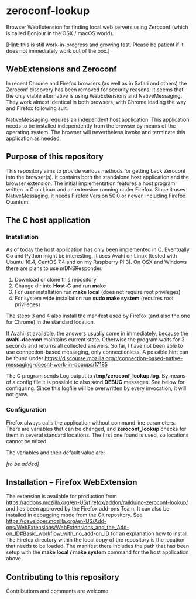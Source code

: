 zeroconf-lookup
===============

Browser WebExtension for finding local web servers using Zeroconf (which
is called Bonjour in the OSX / macOS world).

\[Hint: this is still work-in-progress and growing fast. Please be
patient if it does not immediately work out of the box.\]

WebExtensions and Zeroconf
--------------------------

In recent Chrome and Firefox browsers (as well as in Safari and others)
the Zeroconf discovery has been removed for security reasons. It seems
that the only viable alternative is using WebExtensions and
NativeMessaging. They work almost identical in both browsers, with
Chrome leading the way and Firefox following suit.

NativeMessaging requires an independent host application. This
application needs to be installed independently from the browser by
means of the operating system. The browser will nevertheless invoke and
terminate this application as needed.

Purpose of this repository
--------------------------

This repository aims to provide various methods for getting back
Zeroconf into the browser(s). It contains both the standalone host
application and the browser extension. The initial implementation
features a host program written in C on Linux and an extension running
under Firefox. Since it uses NativeMessaging, it needs Firefox Version
50.0 or newer, including Firefox Quantum.

The C host application
----------------------

### Installation

As of today the host application has only been implemented in C.
Eventually Go and Python might be interesting. It uses Avahi on Linux
(tested with Ubuntu 16.4, CentOS 7.4 and on my Raspberry Pi 3). On OSX
and Windows there are plans to use mDNSResponder.

1.  Download or clone this repository
2.  Change dir into **Host-C** and run **make**
3.  For user installation run **make local** (does not require
    root privileges)
4.  For system wide installation run **sudo make system** (requires
    root privileges)

The steps 3 and 4 also install the manifest used by Firefox (and also
the one for Chrome) in the standard location.

If Avahi ist available, the answers usually come in immediately, because
the **avahi‑daemon** maintains current state. Otherwise the program
waits for 3 seconds and returns all collected answers. So far, I have
not been able to use connection-based messaging, only connectionless. A
possible hint can be found under
<https://discourse.mozilla.org/t/connection-based-native-messaging-doesnt-work-in-popups/17185>

The C program sends Log output to **/tmp/zeroconf\_lookup.log**. By
means of a config file it is possible to also send **DEBUG** messages.
See below for configuring. Since this logfile will be overwritten by
every invocation, it will not grow.

### Configuration

Firefox always calls the application without command line parameters.
There are variables that can be changed, and **zeroconf\_lookup** checks
for them in several standard locations. The first one found is used, so
locations cannot be mixed.

The variables and their default value are:

*\[to be added\]*

Installation – Firefox WebExtension
-----------------------------------

The extension is available for production from
<https://addons.mozilla.org/en-US/firefox/addon/railduino-zeroconf-lookup/>
and has been approved by the Firefox add-ons Team. It can also be
installed in debugging mode from the Git repository. See
<https://developer.mozilla.org/en-US/Add-ons/WebExtensions/WebExtensions_and_the_Add-on_ID#Basic_workflow_with_no_add-on_ID>
for an explanation how to install. The Firefox directory within the
local copy of the repository is the location that needs to be loaded.
The manifest there includes the path that has been setup with the **make
local / make system** command for the host application above.

Contributing to this repository
-------------------------------

Contributions and comments are welcome.


